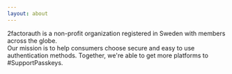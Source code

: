 ```yaml
---
layout: about
---
```

2factorauth is a non-profit organization registered in Sweden with members across the globe.  
Our mission is to help consumers choose secure and easy to use authentication methods.
Together, we're able to get more platforms to #SupportPasskeys.
